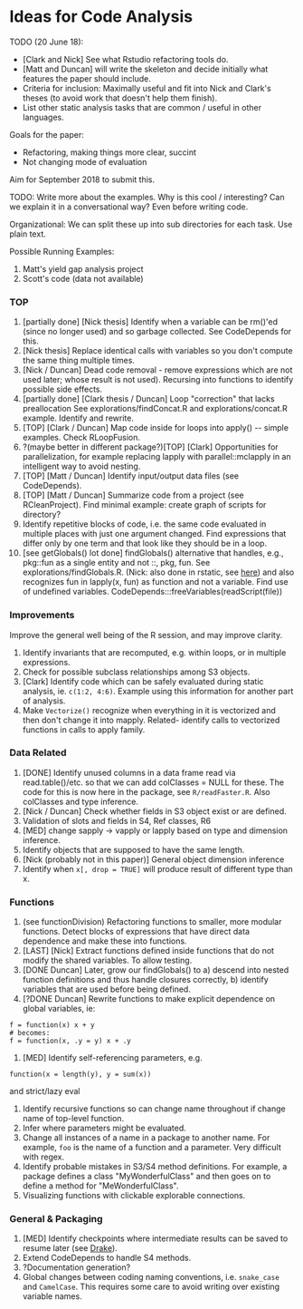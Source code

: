 # Ideas for Code Analysis

TODO (20 June 18):

- [Clark and Nick] See what Rstudio refactoring tools do.
- [Matt and Duncan] will write the skeleton and decide initially what features the  paper should include.
- Criteria for inclusion: Maximally useful and fit into Nick and Clark's theses (to avoid work that
  doesn't help them finish).
- List other static analysis tasks that are common / useful in other languages.

Goals for the paper:

- Refactoring, making things more clear, succint
- Not changing mode of evaluation

Aim for September 2018 to submit this.

TODO: Write more about the examples. Why is this cool / interesting? Can we
explain it in a conversational way? Even before writing code.

Organizational: We can split these up into sub directories for each task.
Use plain text.

Possible Running Examples:
1. Matt's yield gap analysis project
1. Scott's code (data not available)


### TOP

1. [partially done] [Nick thesis] Identify when a variable can be
   rm()'ed (since no longer used) and so garbage collected. See CodeDepends
   for this.
1. [Nick thesis] Replace identical calls with variables so you don't
   compute the same thing multiple times.
1. [Nick / Duncan] Dead code removal - remove expressions which are
   not used later; whose result is not used). Recursing into functions to
   identify possible side effects.
1. [partially done] [Clark thesis / Duncan] Loop "correction" that lacks
   preallocation See explorations/findConcat.R and explorations/concat.R
   example.  Identify and rewrite.
2. [TOP] [Clark / Duncan] Map code inside for loops into apply() -- simple
   examples. Check RLoopFusion.
1. ?(maybe better in different package?)[TOP] [Clark] Opportunities for parallelization, for example replacing
   lapply with parallel::mclapply in an intelligent way to avoid nesting.
1. [TOP] [Matt / Duncan] Identify input/output data files (see CodeDepends).
1. [TOP] [Matt / Duncan] Summarize code from a project (see RCleanProject).
   Find minimal example: create graph of scripts for directory?
1. Identify repetitive blocks of code, i.e. the same code evaluated in multiple
   places with just one argument changed. Find expressions that differ only
   by one term and that look like they should be in a loop.
1. [see getGlobals() lot done] findGlobals() alternative that handles, e.g.,  pkg::fun as a 
   single entity and not ::, pkg, fun.
   See explorations/findGlobals.R.  (Nick: also done in rstatic, see
   [here](https://github.com/nick-ulle/rstatic/blob/master/R/collapse_namespaces.R))
   and also recognizes fun in lapply(x, fun)  as  function and not a
   variable. Find use of undefined variables.
   CodeDepends:::freeVariables(readScript(file))


### Improvements

Improve the general well being of the R session, and may improve clarity.

1. Identify invariants that are recomputed, e.g. within loops, or in
   multiple expressions.
1. Check for possible subclass relationships among S3 objects.
2. [Clark] Identify code which can be safely evaluated during static
   analysis, ie. `c(1:2, 4:6)`. Example using this information for another part
   of analysis.
1. Make `Vectorize()` recognize when everything in it is vectorized and
   then don't change it into mapply. Related- identify calls to vectorized
   functions in calls to apply family.


### Data Related

1. [DONE] Identify unused columns in a data frame read via
   read.table()/etc. so that we can add colClasses = NULL for these. The
   code for this is now here in the package, see `R/readFaster.R`.
   Also colClasses and type inference.
1. [Nick / Duncan] Check whether fields in S3 object exist or are defined.
1. Validation of slots and fields in S4, Ref classes, R6
1. [MED] change sapply -> vapply or lapply based on type and dimension
   inference.
1. Identify objects that are supposed to have the same length.
1. [Nick (probably not in this paper)] General object dimension inference
1. Identify when `x[, drop = TRUE]` will produce result of different type
   than x.


### Functions

1.  (see functionDivision) Refactoring functions to smaller, more modular functions. Detect blocks
   of expressions that have direct data dependence and make these into
   functions.
1. [LAST] [Nick] Extract functions defined inside functions that do not modify
   the shared variables. To allow testing.
1. [DONE Duncan] Later, grow our findGlobals() to  a) descend into nested function definitions and thus handle
   closures correctly, b) identify variables that are used before being defined.
2. [?DONE Duncan] Rewrite functions to make explicit dependence on global variables, ie:
```{R}
f = function(x) x + y
# becomes:
f = function(x, .y = y) x + .y
```
1. [MED] Identify self-referencing parameters, e.g. 
```
function(x = length(y), y = sum(x))
```
and strict/lazy eval
1. Identify recursive functions so can change name throughout if change name of top-level function.
1. Infer where parameters might be evaluated.
1. Change all instances of a name in a package to another name. For
   example, `foo` is the name of a function and a parameter. Very difficult
   with regex.
1. Identify probable mistakes in S3/S4 method definitions. For example, a
   package defines a class "MyWonderfulClass" and then goes on to define a
   method for "MeWonderfulClass".
1. Visualizing functions with clickable explorable connections.


### General & Packaging

1. [MED] Identify checkpoints where intermediate results can be saved to resume
   later (see
   [Drake](https://cran.r-project.org/web/packages/drake/vignettes/drake.html)).
1. Extend CodeDepends to handle S4 methods.
1. ?Documentation generation?
1. Global changes between coding naming conventions, i.e. `snake_case` and `CamelCase`.
   This requires some care to avoid writing over existing variable names.
